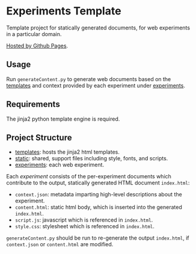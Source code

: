 # Experiments Template

Template project for statically generated documents, for web experiments in a particular domain.

[Hosted by Github Pages](https://moddyz.github.io/ExperimentsTemplate/).

## Usage

Run `generateContent.py` to generate web documents based on the [templates](./templates) and 
context provided by each experiment under [experiments](./experiments).

## Requirements

The jinja2 python template engine is required.

## Project Structure

- [templates](./templates): hosts the jinja2 html templates.
- [static](./static): shared, support files including style, fonts, and scripts.
- [experiments](./experiments): each web experiment.  

Each _experiment_ consists of the per-experiment documents which contribute to the output, statically generated HTML document `index.html`:
- `context.json`: metadata imparting high-level descriptions about the experiment.
- `content.html`: static html body, which is inserted into the generated `index.html`.
- `script.js`: javascript which is referenced in `index.html`. 
- `style.css`: stylesheet which is referenced in `index.html`.

`generateContent.py` should be run to re-generate the output `index.html`, if `context.json` or `content.html` are modified.
